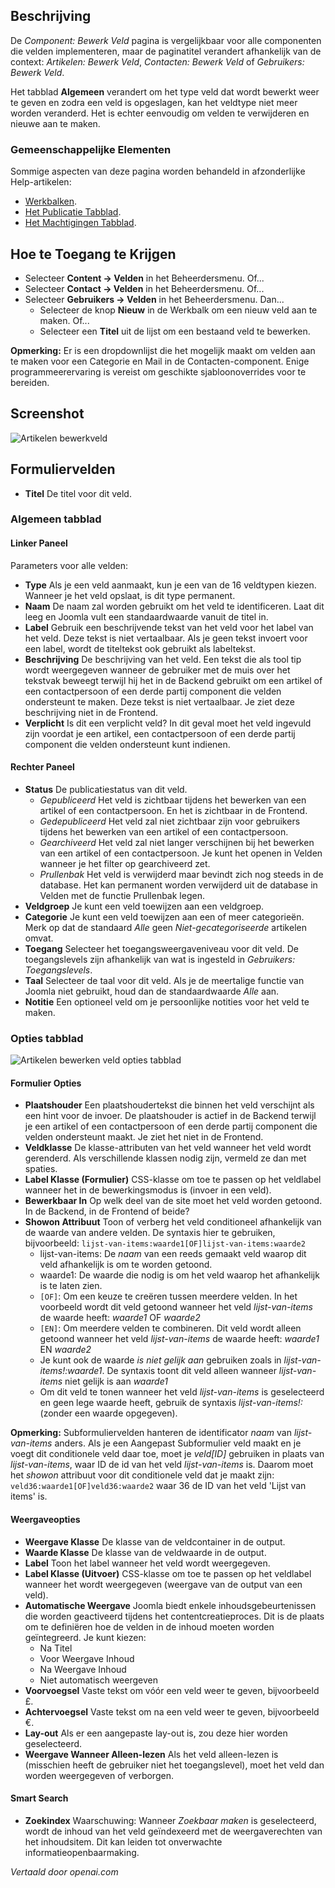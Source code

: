 <!-- Filename: Help4.x:Fields:_Edit  / Display title: Component: Bewerkingsveld -->

## Beschrijving

De *Component: Bewerk Veld* pagina is vergelijkbaar voor alle componenten die velden implementeren, maar de paginatitel verandert afhankelijk van de context: *Artikelen: Bewerk Veld*, *Contacten: Bewerk Veld* of *Gebruikers: Bewerk Veld*.

Het tabblad **Algemeen** verandert om het type veld dat wordt bewerkt weer te geven en zodra een veld is opgeslagen, kan het veldtype niet meer worden veranderd. Het is echter eenvoudig om velden te verwijderen en nieuwe aan te maken.

### Gemeenschappelijke Elementen

Sommige aspecten van deze pagina worden behandeld in afzonderlijke Help-artikelen:

* [Werkbalken](jdocmanual?article=help/common-elements/toolbars).
* [Het Publicatie Tabblad](jdocmanual?article=help/common-elements/edit-publishing).
* [Het Machtigingen Tabblad](jdocmanual?article=help/common-elements/edit-permissions).

## Hoe te Toegang te Krijgen

* Selecteer **Content → Velden** in het Beheerdersmenu. Of...
* Selecteer **Contact → Velden** in het Beheerdersmenu. Of...
* Selecteer **Gebruikers → Velden** in het Beheerdersmenu. Dan...
  * Selecteer de knop **Nieuw** in de Werkbalk om een nieuw veld aan te maken. Of...
  * Selecteer een **Titel** uit de lijst om een bestaand veld te bewerken.

**Opmerking:** Er is een dropdownlijst die het mogelijk maakt om velden aan te maken voor een Categorie en Mail in de Contacten-component. Enige programmeerervaring is vereist om geschikte sjabloonoverrides voor te bereiden.

## Screenshot

![Artikelen bewerkveld](../../../nl/images/fields/articles-edit-field.png)

## Formuliervelden

- **Titel** De titel voor dit veld.

### Algemeen tabblad

#### Linker Paneel

Parameters voor alle velden:

- **Type** Als je een veld aanmaakt, kun je een van de 16 veldtypen kiezen. Wanneer je het veld opslaat, is dit type permanent.
- **Naam** De naam zal worden gebruikt om het veld te identificeren. Laat dit leeg en Joomla vult een standaardwaarde vanuit de titel in.
- **Label** Gebruik een beschrijvende tekst van het veld voor het label van het veld. Deze tekst is niet vertaalbaar. Als je geen tekst invoert voor een label, wordt de titeltekst ook gebruikt als labeltekst.
- **Beschrijving** De beschrijving van het veld. Een tekst die als tool tip wordt weergegeven wanneer de gebruiker met de muis over het tekstvak beweegt terwijl hij het in de Backend gebruikt om een artikel of een contactpersoon of een derde partij component die velden ondersteunt te maken. Deze tekst is niet vertaalbaar. Je ziet deze beschrijving niet in de Frontend.
- **Verplicht** Is dit een verplicht veld? In dit geval moet het veld ingevuld zijn voordat je een artikel, een contactpersoon of een derde partij component die velden ondersteunt kunt indienen.

#### Rechter Paneel

- **Status** De publicatiestatus van dit veld.
  - *Gepubliceerd* Het veld is zichtbaar tijdens het bewerken van een artikel of een contactpersoon. En het is zichtbaar in de Frontend.
  - *Gedepubliceerd* Het veld zal niet zichtbaar zijn voor gebruikers tijdens het bewerken van een artikel of een contactpersoon.
  - *Gearchiveerd* Het veld zal niet langer verschijnen bij het bewerken van een artikel of een contactpersoon. Je kunt het openen in Velden wanneer je het filter op gearchiveerd zet.
  - *Prullenbak* Het veld is verwijderd maar bevindt zich nog steeds in de database. Het kan permanent worden verwijderd uit de database in Velden met de functie Prullenbak legen.
- **Veldgroep** Je kunt een veld toewijzen aan een veldgroep.
- **Categorie** Je kunt een veld toewijzen aan een of meer categorieën. Merk op dat de standaard *Alle* geen *Niet-gecategoriseerde* artikelen omvat.
- **Toegang** Selecteer het toegangsweergaveniveau voor dit veld. De toegangslevels zijn afhankelijk van wat is ingesteld in *Gebruikers: Toegangslevels*.
- **Taal** Selecteer de taal voor dit veld. Als je de meertalige functie van Joomla niet gebruikt, houd dan de standaardwaarde *Alle* aan.
- **Notitie** Een optioneel veld om je persoonlijke notities voor het veld te maken.

### Opties tabblad

![Artikelen bewerken veld opties tabblad](../../../nl/images/fields/articles-edit-field-options-tab.png)

#### Formulier Opties

- **Plaatshouder** Een plaatshoudertekst die binnen het veld verschijnt als een hint voor de invoer. De plaatshouder is actief in de Backend terwijl je een artikel of een contactpersoon of een derde partij component die velden ondersteunt maakt. Je ziet het niet in de Frontend.
- **Veldklasse** De klasse-attributen van het veld wanneer het veld wordt gerenderd. Als verschillende klassen nodig zijn, vermeld ze dan met spaties.
- **Label Klasse (Formulier)** CSS-klasse om toe te passen op het veldlabel wanneer het in de bewerkingsmodus is (invoer in een veld).
- **Bewerkbaar In** Op welk deel van de site moet het veld worden getoond. In de Backend, in de Frontend of beide?
- **Showon Attribuut** Toon of verberg het veld conditioneel afhankelijk van de waarde van andere velden. De syntaxis hier te gebruiken, bijvoorbeeld:
  `lijst-van-items:waarde1[OF]lijst-van-items:waarde2`
  - lijst-van-items: De *naam* van een reeds gemaakt veld waarop dit veld afhankelijk is om te worden getoond.
  - waarde1: De waarde die nodig is om het veld waarop het afhankelijk is te laten zien.
  - `[OF]`: Om een keuze te creëren tussen meerdere velden. In het voorbeeld wordt dit veld getoond wanneer het veld *lijst-van-items* de waarde heeft: *waarde1* OF *waarde2*
  - `[EN]`: Om meerdere velden te combineren. Dit veld wordt alleen getoond wanneer het veld *lijst-van-items* de waarde heeft: *waarde1* EN *waarde2*
  - Je kunt ook de waarde *is niet gelijk aan* gebruiken zoals in *lijst-van-items!:waarde1*. De syntaxis toont dit veld alleen wanneer *lijst-van-items* niet gelijk is aan *waarde1*
  - Om dit veld te tonen wanneer het veld *lijst-van-items* is geselecteerd en geen lege waarde heeft, gebruik de syntaxis *lijst-van-items!:* (zonder een waarde opgegeven).

**Opmerking:** Subformuliervelden hanteren de identificator *naam* van *lijst-van-items* anders. Als je een Aangepast Subformulier veld maakt en je voegt dit conditionele veld daar toe, moet je *veld\[ID\]* gebruiken in plaats van *lijst-van-items*, waar ID de id van het veld *lijst-van-items* is. Daarom moet het *showon* attribuut voor dit conditionele veld dat je maakt zijn: `veld36:waarde1[OF]veld36:waarde2` waar 36 de ID van het veld 'Lijst van items' is.

#### Weergaveopties

- **Weergave Klasse** De klasse van de veldcontainer in de output.
- **Waarde Klasse** De klasse van de veldwaarde in de output.
- **Label** Toon het label wanneer het veld wordt weergegeven.
- **Label Klasse (Uitvoer)** CSS-klasse om toe te passen op het veldlabel wanneer het wordt weergegeven (weergave van de output van een veld).
- **Automatische Weergave** Joomla biedt enkele inhoudsgebeurtenissen die worden geactiveerd tijdens het contentcreatieproces. Dit is de plaats om te definiëren hoe de velden in de inhoud moeten worden geïntegreerd. Je kunt kiezen:
  - Na Titel
  - Voor Weergave Inhoud
  - Na Weergave Inhoud
  - Niet automatisch weergeven
- **Voorvoegsel** Vaste tekst om vóór een veld weer te geven, bijvoorbeeld &pound;.
- **Achtervoegsel** Vaste tekst om na een veld weer te geven, bijvoorbeeld &euro;.
- **Lay-out** Als er een aangepaste lay-out is, zou deze hier worden geselecteerd.
- **Weergave Wanneer Alleen-lezen** Als het veld alleen-lezen is (misschien heeft de gebruiker niet het toegangslevel), moet het veld dan worden weergegeven of verborgen.

#### Smart Search

- **Zoekindex**  Waarschuwing: Wanneer *Zoekbaar maken* is geselecteerd, wordt de inhoud van het veld geïndexeerd met de weergaverechten van het inhoudsitem. Dit kan leiden tot onverwachte informatieopenbaarmaking.

*Vertaald door openai.com*

